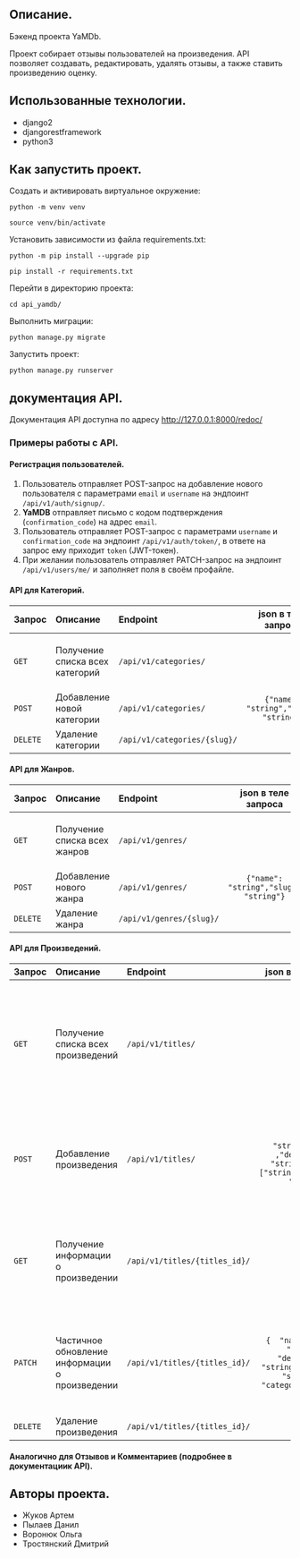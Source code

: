 ## Описание.
Бэкенд проекта YaMDb.

Проект собирает отзывы пользователей на произведения. API позволяет создавать, редактировать, удалять отзывы, а также ставить произведению оценку.

## Использованные технологии.
- django2
- djangorestframework
- python3

## Как запустить проект.
Cоздать и активировать виртуальное окружение:

```
python -m venv venv

source venv/bin/activate
```

Установить зависимости из файла requirements.txt:

```
python -m pip install --upgrade pip

pip install -r requirements.txt
```

Перейти в директорию проекта:

```
cd api_yamdb/
```

Выполнить миграции:

```
python manage.py migrate
```

Запустить проект:

```
python manage.py runserver
```

## документация API.

Документация API доступна по адресу http://127.0.0.1:8000/redoc/

### Примеры работы с API.
 
#### Регистрация пользователей.

1. Пользователь отправляет POST-запрос на добавление нового пользователя с параметрами `email` и `username` на эндпоинт `/api/v1/auth/signup/`.
2. **YaMDB** отправляет письмо с кодом подтверждения (`confirmation_code`) на адрес `email`.
3. Пользователь отправляет POST-запрос с параметрами `username` и `confirmation_code` на эндпоинт `/api/v1/auth/token/`, в ответе на запрос ему приходит `token` (JWT-токен).
4. При желании пользователь отправляет PATCH-запрос на эндпоинт `/api/v1/users/me/` и заполняет поля в своём профайле.

#### API для Категорий.

| Запрос | Описание | Endpoint | json в теле запроса | Ответ |
|:-|:-|:-|:-:|:-:|
|`GET`|Получение списка всех категорий|`/api/v1/categories/`| | `{"count": 0,"next": "string","previous": "string","results": [{"name": "string","slug": "string"}]}` |
|`POST`|Добавление новой категории|`/api/v1/categories/`|`{"name": "string","slug": "string"}`|`{"name": "string","slug": "string"}`|`{"name": "string","slug": "string"}`|`{"name": "string","slug": "string"}`|
|`DELETE`|Удаление категории|`/api/v1/categories/{slug}/`| | |

#### API для Жанров.

| Запрос | Описание | Endpoint | json в теле запроса | Ответ |
|:-|:-|:-|:-:|:-:|
|`GET`|Получение списка всех жанров|`/api/v1/genres/`||`{"count": 0,"next": "string","previous": "string","results": [{"name": "string","slug": "string"}]}`|
|`POST`|Добавление нового жанра|`/api/v1/genres/`| `{"name": "string","slug": "string"}`|`{"name": "string","slug": "string"}`| `{"name": "string","slug": "string"}`|`{"name": "string","slug": "string"}`|
|`DELETE`|Удаление жанра|`/api/v1/genres/{slug}/`| | |

#### API для Произведений.

| Запрос | Описание | Endpoint | json в теле запроса | Ответ |
|:-|:-|:-|:-:|:-:|
|`GET`|Получение списка всех произведений|`/api/v1/titles/`||`{"count": 0,"next": string","previous": "string","results": [{"id": 0,"name": "string","year": 0,"rating": 0,"description": "string","genre": [{"name": "string","slug": "string"}],"category": {"name": "string","slug": "string"}}]}`|
|`POST`|Добавление произведения|`/api/v1/titles/`|`{"name": "string","year": ,"description": "string","genre": ["string"],"category": "string"}`|`{"id": 0,"name": "string","year": 0,"rating": 0,"description": string","genre": [{"name": "string","slug": "string"}],"category": {"name": "string","slug": "string"}}`|
|`GET`|Получение информации о произведении|`/api/v1/titles/{titles_id}/`||`{  "id": 0,  name": "string",  "year": 0,  "rating": 0,  "description": "string",  "genre": [    {      name": "string",      "slug": "string"    }  ],  "category": {    "name": "string",    slug": "string"  }}`|
|`PATCH`|Частичное обновление информации о произведении|`/api/v1/titles/{titles_id}/`|`{  "name": string",  "year": 0,  "description": "string",  "genre": [    "string"  ],  "category": "string"}`|`{  "id": 0,  "name": "string",  "year": 0,  "rating": 0,  "description": "string",  "genre": [    {      "name": "string",      "slug": "string"    }  ],  "category": {    "name": "string",    "slug": "string"  }}`|
|`DELETE`|Удаление произведения|`/api/v1/titles/{titles_id}/`|||

#### Аналогично для Отзывов и Комментариев (подробнее в документациик API).

## Авторы проекта.

- Жуков Артем
- Пылаев Данил
- Воронюк Ольга
- Тростянский Дмитрий